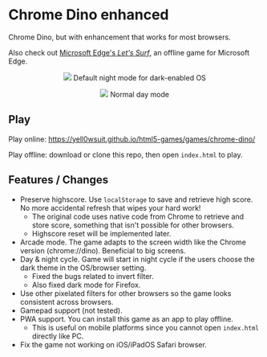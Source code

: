 # Chrome Dino enhanced
Chrome Dino, but with enhancement that works for most browsers.

Also check out [Microsoft Edge's *Let's Surf*](https://github.com/yell0wsuit/ms-edge-letssurf), an offline game for Microsoft Edge.

<p align="center">
  <img src="https://i.imgur.com/kIV1YKm.png"/>
  Default night mode for dark-enabled OS
</p>

<p align="center">
  <img src="https://i.imgur.com/krI6KnS.png" />
  Normal day mode
</p>

## Play
Play online: https://yell0wsuit.github.io/html5-games/games/chrome-dino/

Play offline: download or clone this repo, then open ``index.html`` to play.

## Features / Changes

- Preserve highscore. Use ``localStorage`` to save and retrieve high score. No more accidental refresh that wipes your hard work!
   - The original code uses native code from Chrome to retrieve and store score, something that isn't possible for other browsers.
   - Highscore reset will be implemented later.
- Arcade mode. The game adapts to the screen width like the Chrome version (chrome://dino). Beneficial to big screens.
- Day & night cycle. Game will start in night cycle if the users choose the dark theme in the OS/browser setting.
   - Fixed the bugs related to invert filter.
   - Also fixed dark mode for Firefox.
- Use other pixelated filters for other browsers so the game looks consistent across browsers.
- Gamepad support (not tested).
- PWA support. You can install this game as an app to play offline.
   - This is useful on mobile platforms since you cannot open ``index.html`` directly like PC.
- Fix the game not working on iOS/iPadOS Safari browser.
